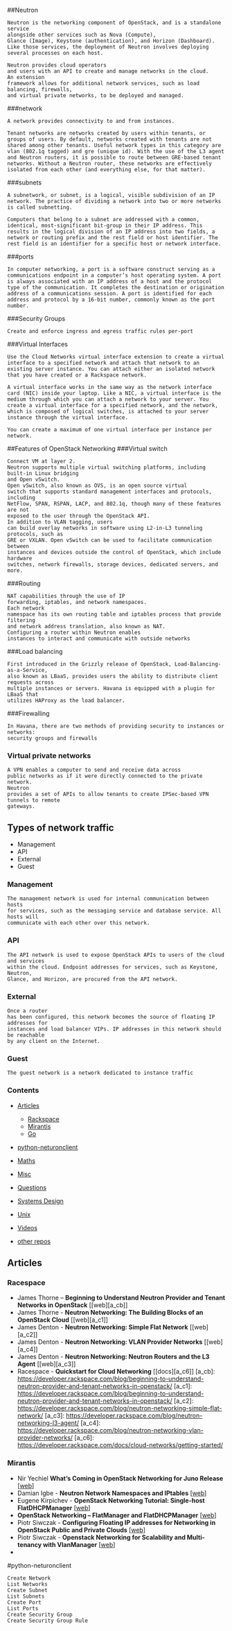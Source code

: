 ##Neutron

```
Neutron is the networking component of OpenStack, and is a standalone service
alongside other services such as Nova (Compute),
Glance (Image), Keystone (authentication), and Horizon (Dashboard).
Like those services, the deployment of Neutron involves deploying several processes on each host.
```
```
Neutron provides cloud operators
and users with an API to create and manage networks in the cloud.
An extension
framework allows for additional network services, such as load balancing, firewalls,
and virtual private networks, to be deployed and managed.
```
###network
```
A network provides connectivity to and from instances.

Tenant networks are networks created by users within tenants, or groups of users. By default, networks created with tenants are not shared among other tenants. Useful network types in this category are vlan (802.1q tagged) and gre (unique id). With the use of the L3 agent and Neutron routers, it is possible to route between GRE-based tenant networks. Without a Neutron router, these networks are effectively isolated from each other (and everything else, for that matter).
```

###subnets
```
A subnetwork, or subnet, is a logical, visible subdivision of an IP network. The practice of dividing a network into two or more networks is called subnetting.

Computers that belong to a subnet are addressed with a common, identical, most-significant bit-group in their IP address. This results in the logical division of an IP address into two fields, a network or routing prefix and the rest field or host identifier. The rest field is an identifier for a specific host or network interface.
```

###ports
```
In computer networking, a port is a software construct serving as a communications endpoint in a computer’s host operating system. A port is always associated with an IP address of a host and the protocol type of the communication. It completes the destination or origination address of a communications session. A port is identified for each address and protocol by a 16-bit number, commonly known as the port number.
```

###Security Groups
```
Create and enforce ingress and egress traffic rules per-port
```

###Virtual Interfaces 
```
Use the Cloud Networks virtual interface extension to create a virtual interface to a specified network and attach that network to an existing server instance. You can attach either an isolated network that you have created or a Rackspace network.

A virtual interface works in the same way as the network interface card (NIC) inside your laptop. Like a NIC, a virtual interface is the medium through which you can attach a network to your server. You create a virtual interface for a specified network, and the network, which is composed of logical switches, is attached to your server instance through the virtual interface.

You can create a maximum of one virtual interface per instance per network.
```
##Features of OpenStack Networking
###Virtual switch
```
Connect VM at layer 2.
Neutron supports multiple virtual switching platforms, including built-in Linux bridging
and Open vSwitch.
Open vSwitch, also known as OVS, is an open source virtual
switch that supports standard management interfaces and protocols, including
NetFlow, SPAN, RSPAN, LACP, and 802.1q, though many of these features are not
exposed to the user through the OpenStack API.
In addition to VLAN tagging, users
can build overlay networks in software using L2-in-L3 tunneling protocols, such as
GRE or VXLAN. Open vSwitch can be used to facilitate communication between
instances and devices outside the control of OpenStack, which include hardware
switches, network firewalls, storage devices, dedicated servers, and more. 
```
###Routing
```
NAT capabilities through the use of IP
forwarding, iptables, and network namespaces.
Each network
namespace has its own routing table and iptables process that provide filtering
and network address translation, also known as NAT.
Configuring a router within Neutron enables
instances to interact and communicate with outside networks
```

###Load balancing
```
First introduced in the Grizzly release of OpenStack, Load-Balancing-as-a-Service,
also known as LBaaS, provides users the ability to distribute client requests across
multiple instances or servers. Havana is equipped with a plugin for LBaaS that
utilizes HAProxy as the load balancer.
```
###Firewalling
```
In Havana, there are two methods of providing security to instances or networks:
security groups and firewalls
```
### Virtual private networks
```
A VPN enables a computer to send and receive data across
public networks as if it were directly connected to the private network.
Neutron
provides a set of APIs to allow tenants to create IPSec-based VPN tunnels to remote
gateways.
```

## Types of network traffic
* Management
* API
* External
* Guest
### Management
```
The management network is used for internal communication between hosts
for services, such as the messaging service and database service. All hosts will
communicate with each other over this network. 
```
### API
```
The API network is used to expose OpenStack APIs to users of the cloud and services
within the cloud. Endpoint addresses for services, such as Keystone, Neutron,
Glance, and Horizon, are procured from the API network.
```
### External
```
Once a router
has been configured, this network becomes the source of floating IP addresses for
instances and load balancer VIPs. IP addresses in this network should be reachable
by any client on the Internet.
```
### Guest
```
The guest network is a network dedicated to instance traffic
```

### Contents

* [Articles](#articles)
   * [Rackspace](#racespace)
   * [Mirantis](#mirantis)
   * [Go](#goland)
* [python-neturonclient](#python-neutronclient)

* [Maths](#maths)
* [Misc](#misc)
* [Questions](#questions)
* [Systems Design](#systems-design)
* [Unix](#unix)
* [Videos](#videos)
* [other repos](#similar-github-repos)


## Articles

### Racespace
* James Thorne – **Beginning to Understand Neutron Provider and Tenant Networks in OpenStack** [[web][a_cb]]
* James Thorne -  **Neutron Networking: The Building Blocks of an OpenStack Cloud** [[web][a_c1]]
* James Denton - **Neutron Networking: Simple Flat Network** [[web][a_c2]]
* James Denton - **Neutron Networking: VLAN Provider Networks** [[web][a_c4]]
* James Denton - **Neutron Networking: Neutron Routers and the L3 Agent** [[web][a_c3]]
* Racespace - **Quickstart for Cloud Networking** [[docs][a_c6]]
[a_cb]: https://developer.rackspace.com/blog/beginning-to-understand-neutron-provider-and-tenant-networks-in-openstack/
[a_c1]: https://developer.rackspace.com/blog/beginning-to-understand-neutron-provider-and-tenant-networks-in-openstack/
[a_c2]: https://developer.rackspace.com/blog/neutron-networking-simple-flat-network/
[a_c3]: https://developer.rackspace.com/blog/neutron-networking-l3-agent/
[a_c4]: https://developer.rackspace.com/blog/neutron-networking-vlan-provider-networks/
[a_c6]: https://developer.rackspace.com/docs/cloud-networks/getting-started/

### Mirantis

* Nir Yechiel **What’s Coming in OpenStack Networking for Juno Release** [[web][m_m2]]
* Damian Igbe - **Neutron Network Namespaces and IPtables** [[web][m_m1]]
* Eugene Kirpichev - **OpenStack Networking Tutorial: Single-host FlatDHCPManager** [[web][m_m3]]
* **OpenStack Networking – FlatManager and FlatDHCPManager** [[web][m_m4]]
* Piotr Siwczak - **Configuring Floating IP addresses for Networking in OpenStack Public and Private Clouds** [[web][m_m5]]
* Piotr Siwczak - **Openstack Networking for Scalability and Multi-tenancy with VlanManager** [[web][m_m6]]
* 

[m_m1]: https://www.mirantis.com/blog/the-road-to-hong-kong-openstack-summit-speakers-4-neutron-network-namespaces-and-iptables/
[m_m2]: http://redhatstackblog.redhat.com/2014/09/11/whats-coming-in-openstack-networking-for-juno-release/
[m_m3]: https://www.mirantis.com/blog/openstack-networking-single-host-flatdhcpmanager/
[m_m4]: https://www.mirantis.com/blog/openstack-networking-flatmanager-and-flatdhcpmanager/
[m_m5]: https://www.mirantis.com/blog/configuring-floating-ip-addresses-networking-openstack-public-private-clouds/
[m_m6]: https://www.mirantis.com/blog/openstack-networking-vlanmanager/

#python-neturonclient
```
Create Network
List Networks
Create Subnet
List Subnets
Create Port
List Ports
Create Security Group
Create Security Group Rule
```
